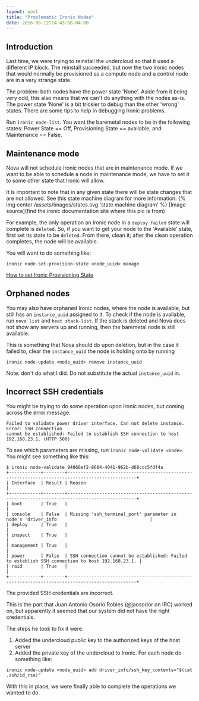 ```yaml
---
layout: post
title: "Problematic Ironic Nodes"
date: 2016-08-12T14:43:58-04:00
---
```


Introduction
-------------

Last time, we were trying to reinstall the undercloud so that it used a different IP
block. The reinstall succeeded, but now the two Ironic nodes that would normally be
provisioned as a compute node and a control node are in a very strange state.

The problem: both nodes have the power state 'None'. Aside from it being very odd, this
also means that we can't do anything with the nodes as-is. The power state 'None' is a
bit trickier to debug than the other 'wrong' states. There are some tips to help in
debugging Ironic problems.

Run `ironic node-list`. You want the baremetal nodes to be in the following states: Power
State == Off, Provisioning State == available, and Maintenance == False.

Maintenance mode
----------------

Nova will not schedule Ironic nodes that are in maintenance mode. If we want to be able to
schedule a node in maintenance mode, we have to set it to some other state that Ironic
will allow.

It is important to note that in any given state there will be state changes that are not
allowed. See this state machine diagram for more information:
{% img center /assets/images/states.svg 'state machine diagram' %}
[Image source](find the ironic documentation site where this pic is from)

For example, the only operation an Ironic node in a `deploy failed` state will complete is
`deleted`. So, if you want to get your node to the 'Available' state, first set its state
to be `deleted`. From there, clean it; after the clean operation completes, the node will
be available.

You will want to do something like:

```
ironic node-set-provision-state <node_uuid> manage
```

[How to set Ironic Provisioning State](http://blog.johnlikesopenstack.com/2016/04/how-to-set-ironic-provisioning-state-to.html)

Orphaned nodes
---------------

You may also have orphaned Ironic nodes, where the node is available, but still has an
`instance_uuid` assigned to it. To check if the node is available, run `nova list` and
`heat stack-list`. If the stack is deleted and Nova does not show any servers up and
running, then the baremetal node is still available.

This is something that Nova should do upon deletion, but in the case it failed to,
clear the `instance_uuid` the node is holding onto by running

```
ironic node-update <node_uuid> remove instance_uuid
```

Note: don't do what I did. Do not substitute the actual `instance_uuid` in.

Incorrect SSH credentials
--------------------------

You might be trying to do some operation upon Ironic nodes, but coming across the
error message.

```
Failed to validate power driver interface. Can not delete instance. Error: SSH connection
cannot be established: Failed to establish SSH connection to host 192.168.23.1. (HTTP 500)
```

To see which parameters are missing, run `ironic node-validate <node>`. You might see something
like this:

```
$ ironic node-validate 94066ef2-8604-4041-962b-d68ccc5fdf4a  
+------------+--------+------------------------------------------------------------------------------------------------+  
| Interface  | Result | Reason                                                                                         |  
+------------+--------+------------------------------------------------------------------------------------------------+  
| boot       | True   |                                                                                                |  
| console    | False  | Missing 'ssh_terminal_port' parameter in node's 'driver_info'                                  |  
| deploy     | True   |                                                                                                |  
| inspect    | True   |                                                                                                |  
| management | True   |                                                                                                |  
| power      | False  | SSH connection cannot be established: Failed to establish SSH connection to host 192.168.23.1. |  
| raid       | True   |                                                                                                |  
+------------+--------+------------------------------------------------------------------------------------------------+  
```

The provided SSH credentials are incorrect.

This is the part that Juan Antonio Osorio Robles (@jaosorior on IRC) worked on, but apparently it
seemed that our system did not have the right credentials.

The steps he took to fix it were:
1. Added the undercloud public key to the authorized keys of the host server
2. Added the private key of the undercloud to Ironic. For each node do something like:

```
ironic node-update <node_uuid> add driver_info/ssh_key_contents="$(cat .ssh/id_rsa)"
```

With this in place, we were finally able to complete the operations we wanted to do.
